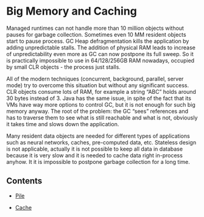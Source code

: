# Big Memory and Caching

Managed runtimes can not handle more than 10 million objects without pauses for garbage collection. 
Sometimes even 10 MM resident objects start to pause process. GC Heap defragmentation kills the application by adding unpredictable stalls. 
The addition of physical RAM leads to increase of unpredictability even more as GC can now postpone its full sweep. 
So it is practically impossible to use in 64/128/256GB RAM nowadays, occupied by small CLR objects - the process just stalls.

All of the modern techniques (concurrent, background, parallel, server mode) try to overcome this situation but without any significant success. 
CLR objects consume lots of RAM, for example a string “ABC” holds around 30 bytes instead of 3. 
Java has the same issue, in spite of the fact that its VMs have way more options to control GC, but it is not enough for such big memory anyway. 
The root of the problem: the GC “sees” references and has to traverse them to see what is still reachable and what is not, obviously it takes time and slows down the application.

Many resident data objects are needed for different types of applications such as neural networks, caches, pre-computed data, etc. 
Stateless design is not applicable, actually it is not possible to keep all data in database because it is very slow and it is needed to cache data right in-process anyhow. 
It it is impossible to postpone garbage collection for a long time. 

## Contents

* [Pile](./pile.md)

* [Cache](./cache.md)